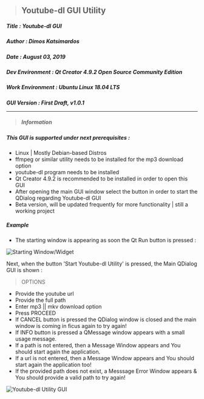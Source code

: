 > <h2><strong>Youtube-dl GUI Utility</strong></h2> 

<h5>Title  : Youtube-dl GUI</h5>

<h5>Author : Dimos Katsimardos</h5>

<h5>Date   : August 03, 2019</h5>

<h5>Dev Environment  : Qt Creator 4.9.2 Open Source Community Edition</h5>

<h5>Work Environment : Ubuntu Linux 18.04 LTS</h5>

<h5>GUI Version      : First Draft, v1.0.1

-------------------------------------------------------------------------------------------------------------------------------

> #### Information ####

<h5> This GUI is supported under next prerequisites :</h5>

* Linux | Mostly Debian-based Distros
* ffmpeg or similar utility needs to be installed for the mp3 download option
* youtube-dl program needs to be installed
* Qt Creator 4.9.2 is recommended to be installed in order to open this GUI
* After opening the main GUI window select the button in order to start the QDialog regarding Youtube-dl GUI
* Beta version, will be updated frequently for more functionality | still a working project


<h5>Example</h5>

* The starting window is appearing as soon the Qt Run button is pressed :

![Starting Window/Widget](https://github.com/dimkatsi91/Cpp-STL-Examples/blob/master/GUI_Prog/youtube_utility_draft_1/Photos/Start_Window.png)

<h7> Next, when the button 'Start Youtube-dl Utility' is pressed, the Main QDialog GUI is shown : </h7>
> OPTIONS
  - Provide the youtube url
  - Provide the full path
  - Enter mp3 || mkv download option
  - Press PROCEED
  - If CANCEL button is pressed the QDialog window is closed and the main window is coming in ficus again to try again!
  - If INFO button is pressed a QMessage window appears with a small usage message.
  - If a path is not entered, then a Message Window appears and You should start again the application.
  - If a url is not entered, then a Message Window appears and You should start again the application too!
  - If the provided path does not exist, a Messsage Error Window appears & You should provide a valid path to try again!

![Youtube-dl Utility GUI](https://github.com/dimkatsi91/Cpp-STL-Examples/blob/master/GUI_Prog/youtube_utility_draft_1/Photos/The_Main_Dialog_Window.png)
